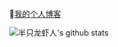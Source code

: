 💬[我的个人博客](https://www.crosshair.top/)

![半只龙虾人's github stats](https://github-readme-stats.vercel.app/api?username=HalfLobsterMan&show_icons=true&bg_color=30,0099FF,FF99FF&title_color=fff&text_color=fff)


<!--
**HalfLobsterMan/HalfLobsterMan** is a ✨ _special_ ✨ repository because its `README.md` (this file) appears on your GitHub profile.
![半只龙虾人's github stats](https://github-readme-stats.vercel.app/api?username=HalfLobsterMan&show_icons=true&bg_color=30,0099FF,FF99FF&title_color=fff&text_color=fff)
Here are some ideas to get you started:

- 🔭 I’m currently working on ...
- 🌱 I’m currently learning ...
- 👯 I’m looking to collaborate on ...
- 🤔 I’m looking for help with ...
- 💬 Ask me about ...
- 📫 How to reach me: ...
- 😄 Pronouns: ...
- ⚡ Fun fact: ...
-->

